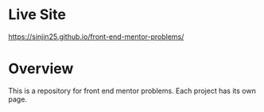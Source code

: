 # Live Site
https://sinjin25.github.io/front-end-mentor-problems/

# Overview
This is a repository for front end mentor problems. Each project has its own page.